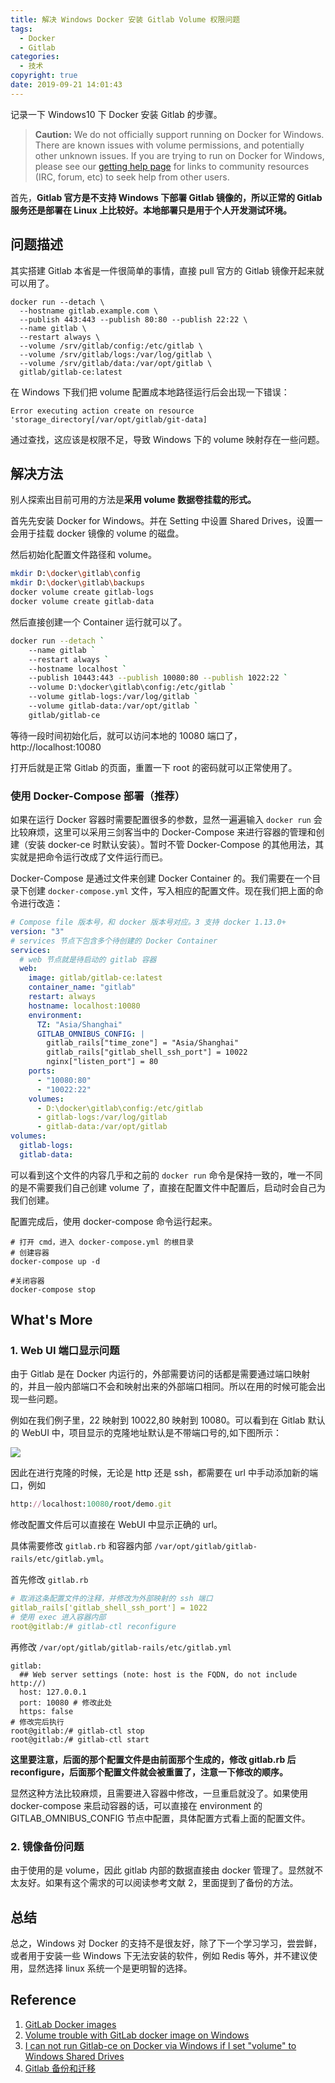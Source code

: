 ```yaml
---
title: 解决 Windows Docker 安装 Gitlab Volume 权限问题
tags:
  - Docker
  - Gitlab
categories:
  - 技术
copyright: true
date: 2019-09-21 14:01:43
---
```


记录一下 Windows10 下 Docker 安装 Gitlab 的步骤。

<!-- more -->

> **Caution:** We do not officially support running on Docker for Windows. There are known issues with volume permissions, and potentially other unknown issues. If you are trying to run on Docker for Windows, please see our [getting help page](https://about.gitlab.com/get-help/) for links to community resources (IRC, forum, etc) to seek help from other users.

首先，**Gitlab 官方是不支持 Windows 下部署 Gitlab 镜像的，所以正常的 Gitlab 服务还是部署在 Linux 上比较好。本地部署只是用于个人开发测试环境。**


## 问题描述

其实搭建 Gitlab 本省是一件很简单的事情，直接 pull 官方的 Gitlab 镜像开起来就可以用了。

```
docker run --detach \
  --hostname gitlab.example.com \
  --publish 443:443 --publish 80:80 --publish 22:22 \
  --name gitlab \
  --restart always \
  --volume /srv/gitlab/config:/etc/gitlab \
  --volume /srv/gitlab/logs:/var/log/gitlab \
  --volume /srv/gitlab/data:/var/opt/gitlab \
  gitlab/gitlab-ce:latest
```

在 Windows 下我们把 volume 配置成本地路径运行后会出现一下错误：

```
Error executing action create on resource 'storage_directory[/var/opt/gitlab/git-data]
```

通过查找，这应该是权限不足，导致 Windows 下的 volume 映射存在一些问题。

## 解决方法

别人探索出目前可用的方法是**采用 volume 数据卷挂载的形式。**

首先先安装 Docker for Windows。并在 Setting 中设置 Shared Drives，设置一会用于挂载 docker 镜像的 volume 的磁盘。

然后初始化配置文件路径和 volume。

```bash
mkdir D:\docker\gitlab\config
mkdir D:\docker\gitlab\backups
docker volume create gitlab-logs
docker volume create gitlab-data
```

然后直接创建一个 Container 运行就可以了。

```bash
docker run --detach `
    --name gitlab `
    --restart always `
    --hostname localhost `
    --publish 10443:443 --publish 10080:80 --publish 1022:22 `
    --volume D:\docker\gitlab\config:/etc/gitlab `
    --volume gitlab-logs:/var/log/gitlab `
    --volume gitlab-data:/var/opt/gitlab `
    gitlab/gitlab-ce
```

等待一段时间初始化后，就可以访问本地的 10080 端口了，http://localhost:10080

打开后就是正常 Gitlab 的页面，重置一下 root 的密码就可以正常使用了。

### 使用 Docker-Compose 部署（推荐）

如果在运行 Docker 容器时需要配置很多的参数，显然一遍遍输入 `docker run` 会比较麻烦，这里可以采用三剑客当中的 Docker-Compose 来进行容器的管理和创建（安装 docker-ce 时默认安装）。暂时不管 Docker-Compose 的其他用法，其实就是把命令运行改成了文件运行而已。

Docker-Compose 是通过文件来创建 Docker Container 的。我们需要在一个目录下创建 `docker-compose.yml` 文件，写入相应的配置文件。现在我们把上面的命令进行改造：

```yaml
# Compose file 版本号，和 docker 版本号对应。3 支持 docker 1.13.0+
version: "3"
# services 节点下包含多个待创建的 Docker Container
services:
  # web 节点就是待启动的 gitlab 容器
  web:
    image: gitlab/gitlab-ce:latest
    container_name: "gitlab"
    restart: always
    hostname: localhost:10080
    environment:
      TZ: "Asia/Shanghai"
      GITLAB_OMNIBUS_CONFIG: |
        gitlab_rails["time_zone"] = "Asia/Shanghai"
        gitlab_rails["gitlab_shell_ssh_port"] = 10022
        nginx["listen_port"] = 80
    ports:
      - "10080:80"
      - "10022:22"
    volumes:
      - D:\docker\gitlab\config:/etc/gitlab
      - gitlab-logs:/var/log/gitlab
      - gitlab-data:/var/opt/gitlab
volumes:
  gitlab-logs:
  gitlab-data:
```

可以看到这个文件的内容几乎和之前的 `docker run` 命令是保持一致的，唯一不同的是不需要我们自己创建 volume 了，直接在配置文件中配置后，启动时会自己为我们创建。

配置完成后，使用 docker-compose 命令运行起来。

```
# 打开 cmd，进入 docker-compose.yml 的根目录
# 创建容器
docker-compose up -d

#关闭容器
docker-compose stop
```

## What's More

### 1. Web UI 端口显示问题

由于 Gitlab 是在 Docker 内运行的，外部需要访问的话都是需要通过端口映射的，并且一般内部端口不会和映射出来的外部端口相同。所以在用的时候可能会出现一些问题。

例如在我们例子里，22 映射到 10022,80 映射到 10080。可以看到在 Gitlab 默认的 WebUI 中，项目显示的克隆地址默认是不带端口号的,如下图所示：

![](https://img2018.cnblogs.com/blog/697102/201909/697102-20190924165751351-398741507.png)

因此在进行克隆的时候，无论是 http 还是 ssh，都需要在 url 中手动添加新的端口，例如

```ruby
http://localhost:10080/root/demo.git
```

修改配置文件后可以直接在 WebUI 中显示正确的 url。

具体需要修改 `gitlab.rb` 和容器内部 `/var/opt/gitlab/gitlab-rails/etc/gitlab.yml`。

首先修改 `gitlab.rb`

```yaml
# 取消这条配置文件的注释，并修改为外部映射的 ssh 端口
gitlab_rails['gitlab_shell_ssh_port'] = 1022
# 使用 exec 进入容器内部
root@gitlab:/# gitlab-ctl reconfigure
```

再修改 `/var/opt/gitlab/gitlab-rails/etc/gitlab.yml`

```
gitlab:
  ## Web server settings (note: host is the FQDN, do not include http://)
  host: 127.0.0.1
  port: 10080 # 修改此处
  https: false
# 修改完后执行
root@gitlab:/# gitlab-ctl stop
root@gitlab:/# gitlab-ctl start
```

**这里要注意，后面的那个配置文件是由前面那个生成的，修改 gitlab.rb 后 reconfigure，后面那个配置文件就会被重置了，注意一下修改的顺序。**

显然这种方法比较麻烦，且需要进入容器中修改，一旦重启就没了。如果使用 docker-compose 来启动容器的话，可以直接在 environment 的 GITLAB_OMNIBUS_CONFIG 节点中配置，具体配置方式看上面的配置文件。

### 2. 镜像备份问题

由于使用的是 volume，因此 gitlab 内部的数据直接由 docker 管理了。显然就不太友好。如果有这个需求的可以阅读参考文献 2，里面提到了备份的方法。

## 总结

总之，Windows 对 Docker 的支持不是很友好，除了下一个学习学习，尝尝鲜，或者用于安装一些 Windows 下无法安装的软件，例如 Redis 等外，并不建议使用，显然选择 linux 系统一个是更明智的选择。

## Reference

1. [GitLab Docker images](https://docs.gitlab.com/omnibus/docker/)
2. [Volume trouble with GitLab docker image on Windows](https://stackoverflow.com/questions/44684621/volume-trouble-with-gitlab-docker-image-on-windows)
3. [I can not run Gitlab-ce on Docker via Windows if I set "volume" to Windows Shared Drives](https://gitlab.com/gitlab-org/omnibus-gitlab/issues/3443)
4. [Gitlab 备份和迁移](https://zhuanlan.zhihu.com/p/56108334)